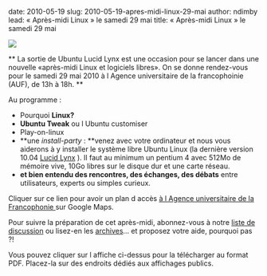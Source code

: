 date: 2010-05-19
slug: 2010-05-19-apres-midi-linux-29-mai
author: ndimby
lead: « Après-midi Linux » le samedi 29 mai
title: « Après-midi Linux » le samedi 29 mai


[![](/media/29mai2010/29mai.png)](/media/29mai2010/29mai.pdf)

    

**
La sortie de Ubuntu Lucid Lynx est une occasion pour se lancer dans une nouvelle «après-midi Linux et logiciels libres». On se donne rendez-vous pour le samedi 29 mai 2010 à l Agence universitaire de la francophoinie (AUF), de 13h à 18h. **

Au programme :

*   Pourquoi **Linux?**
*   **Ubuntu Tweak** ou l Ubuntu customiser
*   <stong>Play-on-linux</stong>
*   **une _install-party_ : **venez avec votre ordinateur et nous vous aiderons à y installer le système libre Ubuntu Linux (la dernière version 10.04 [Lucid Lynx](http://www.ubuntu.com/) ). Il faut au minimum un pentium 4 avec 512Mo de mémoire vive, 10Go libres sur le disque dur et une carte réseau.
*   **et bien entendu des rencontres, des échanges, des débats** entre utilisateurs, experts ou simples curieux.

Cliquer sur ce lien pour avoir un plan d accès [ à l Agence universitaire de la Francophonie ](http://maps.google.com/maps/ms?ie=UTF8&amp;hl=fr&amp;t=h&amp;msa=0&amp;msid=107868570247087054742.00043d11dc8b1bc28cc58&amp;ll=14.679057,-17.468187&amp;spn=0.0074,0.009388&amp;z=17) sur Google Maps.

Pour suivre la préparation de cet après-midi, abonnez-vous à notre [liste de discussion](http://dakarlug.org/liste) ou lisez-en les [archives](http://www.dakarlug.org/pipermail/libre/)&#8230; et proposez votre aide, pourquoi pas ?!

Vous pouvez cliquer sur l affiche ci-dessus pour la télécharger au format PDF. Placez-la sur des endroits dédiés aux affichages publics.

    